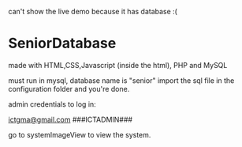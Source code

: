 can't show the live demo because it has database :(

# SeniorDatabase
made with HTML,CSS,Javascript (inside the html), PHP and MySQL

must run in mysql, database name is "senior"
import the sql file in the configuration folder and you're done.

admin credentials to log in:

ictgma@gmail.com ###ICTADMIN###

go to systemImageView to view the system.
